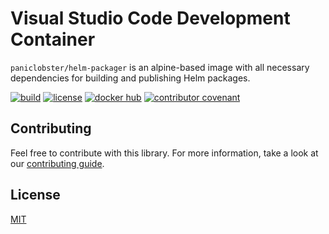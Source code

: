 # Visual Studio Code Development Container

`paniclobster/helm-packager` is an alpine-based image with all necessary
dependencies for building and publishing Helm packages.

[![build](https://github.com/paniclobster/docker-helm-packager/workflows/build/badge.svg)](https://github.com/paniclobster/docker-helm-packager/actions/)
[![license](https://img.shields.io/github/license/paniclobster/docker-helm-packager)](https://github.com/paniclobster/docker-helm-packager/blob/main/LICENSE.md)
[![docker hub](https://img.shields.io/docker/v/paniclobster/docker-helm-packager?sort=semver)](https://hub.docker.com/r/paniclobster/docker-helm-packager)
[![contributor covenant](https://img.shields.io/badge/contributor%20covenant-v2.0%20adopted-ff69b4.svg)](https://github.com/paniclobster/docker-helm-packager/blob/main/CODE_OF_CONDUCT.md)

## Contributing

Feel free to contribute with this library. For more information, take a look at
our
[contributing guide](https://github.com/paniclobster/docker-helm-packager/blob/main/CONTRIBUTING.md).

## License

[MIT](https://github.com/paniclobster/docker-helm-packager/blob/main/LICENSE)
